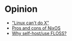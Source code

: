 # Opinion

- ["Linux can't do X"](/articles/opinion/linux-cant-do-x.html "2020-11-11")
- [Pros and cons of NixOS](/articles/opinion/nixos.html "2020-10-24")
- [Why self-host/use FLOSS?](/articles/opinion/why-self-host.html "2020-10-24")
